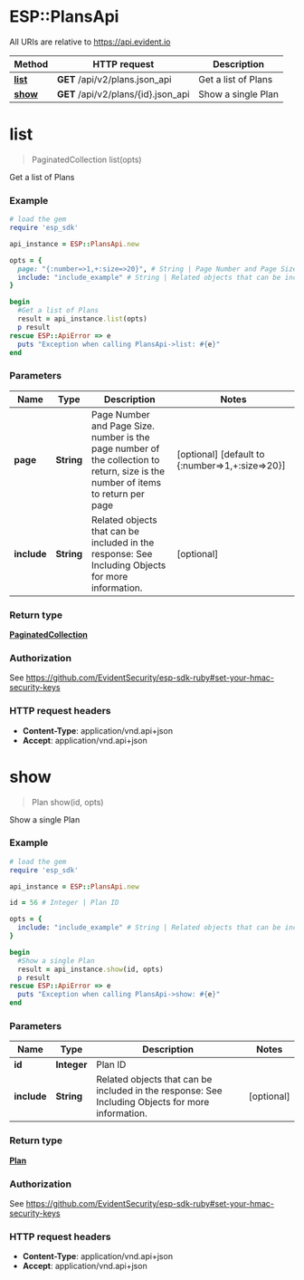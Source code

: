 # ESP::PlansApi

All URIs are relative to https://api.evident.io

Method | HTTP request | Description
------------- | ------------- | -------------
[**list**](PlansApi.md#list) | **GET** /api/v2/plans.json_api | Get a list of Plans
[**show**](PlansApi.md#show) | **GET** /api/v2/plans/{id}.json_api | Show a single Plan


# **list**
> PaginatedCollection list(opts)

Get a list of Plans



### Example
```ruby
# load the gem
require 'esp_sdk'

api_instance = ESP::PlansApi.new

opts = { 
  page: "{:number=>1,+:size=>20}", # String | Page Number and Page Size.  number is the page number of the collection to return, size is the number of items to return per page
  include: "include_example" # String | Related objects that can be included in the response:   See Including Objects for more information.
}

begin
  #Get a list of Plans
  result = api_instance.list(opts)
  p result
rescue ESP::ApiError => e
  puts "Exception when calling PlansApi->list: #{e}"
end
```

### Parameters

Name | Type | Description  | Notes
------------- | ------------- | ------------- | -------------
 **page** | **String**| Page Number and Page Size.  number is the page number of the collection to return, size is the number of items to return per page | [optional] [default to {:number&#x3D;&gt;1,+:size&#x3D;&gt;20}]
 **include** | **String**| Related objects that can be included in the response:   See Including Objects for more information. | [optional] 

### Return type

[**PaginatedCollection**](PaginatedCollection.md)

### Authorization

See https://github.com/EvidentSecurity/esp-sdk-ruby#set-your-hmac-security-keys

### HTTP request headers

 - **Content-Type**: application/vnd.api+json
 - **Accept**: application/vnd.api+json



# **show**
> Plan show(id, opts)

Show a single Plan



### Example
```ruby
# load the gem
require 'esp_sdk'

api_instance = ESP::PlansApi.new

id = 56 # Integer | Plan ID

opts = { 
  include: "include_example" # String | Related objects that can be included in the response:   See Including Objects for more information.
}

begin
  #Show a single Plan
  result = api_instance.show(id, opts)
  p result
rescue ESP::ApiError => e
  puts "Exception when calling PlansApi->show: #{e}"
end
```

### Parameters

Name | Type | Description  | Notes
------------- | ------------- | ------------- | -------------
 **id** | **Integer**| Plan ID | 
 **include** | **String**| Related objects that can be included in the response:   See Including Objects for more information. | [optional] 

### Return type

[**Plan**](Plan.md)

### Authorization

See https://github.com/EvidentSecurity/esp-sdk-ruby#set-your-hmac-security-keys

### HTTP request headers

 - **Content-Type**: application/vnd.api+json
 - **Accept**: application/vnd.api+json



